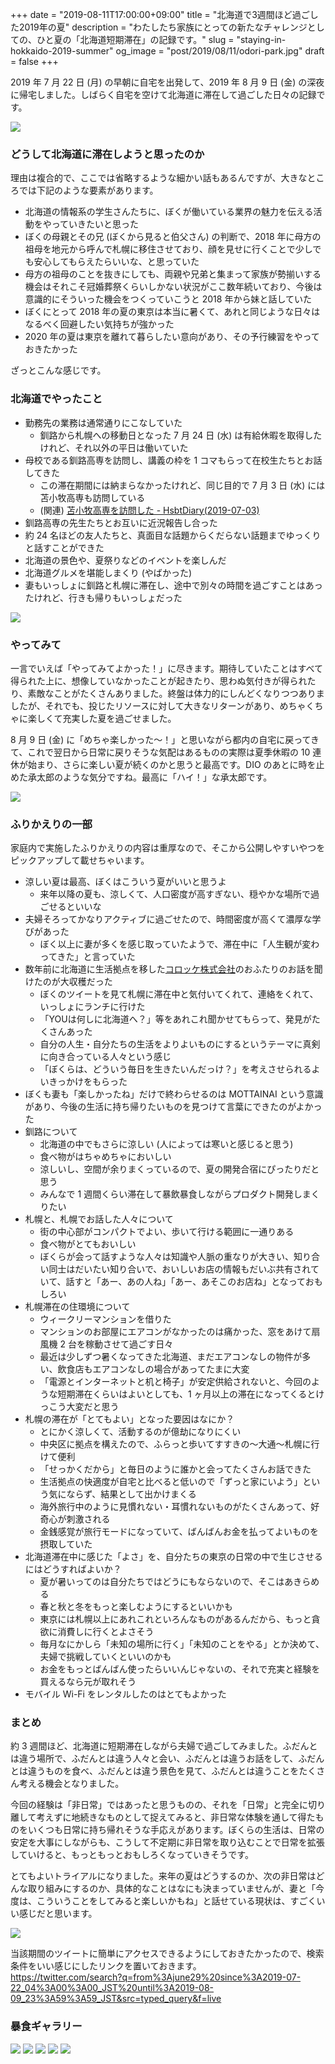 +++
date = "2019-08-11T17:00:00+09:00"
title = "北海道で3週間ほど過ごした2019年の夏"
description = "わたしたち家族にとっての新たなチャレンジとしての、ひと夏の「北海道短期滞在」の記録です。"
slug = "staying-in-hokkaido-2019-summer"
og_image = "post/2019/08/11/odori-park.jpg"
draft = false
+++

2019 年 7 月 22 日 (月) の早朝に自宅を出発して、2019 年 8 月 9 日 (金) の深夜に帰宅しました。しばらく自宅を空けて北海道に滞在して過ごした日々の記録です。

<img src="/post/2019/08/11/moerenuma-park.jpg">

### どうして北海道に滞在しようと思ったのか

理由は複合的で、ここでは省略するような細かい話もあるんですが、大きなところでは下記のような要素があります。

- 北海道の情報系の学生さんたちに、ぼくが働いている業界の魅力を伝える活動をやっていきたいと思った
- ぼくの母親とその兄 (ぼくから見ると伯父さん) の判断で、2018 年に母方の祖母を地元から呼んで札幌に移住させており、顔を見せに行くことで少しでも安心してもらえたらいいな、と思っていた
- 母方の祖母のことを抜きにしても、両親や兄弟と集まって家族が勢揃いする機会はそれこそ冠婚葬祭くらいしかない状況がここ数年続いており、今後は意識的にそういった機会をつくっていこうと 2018 年から妹と話していた
- ぼくにとって 2018 年の夏の東京は本当に暑くて、あれと同じような日々はなるべく回避したい気持ちが強かった
- 2020 年の夏は東京を離れて暮らしたい意向があり、その予行練習をやっておきたかった

ざっとこんな感じです。

### 北海道でやったこと

- 勤務先の業務は通常通りにこなしていた
  - 釧路から札幌への移動日となった 7 月 24 日 (水) は有給休暇を取得したけれど、それ以外の平日は働いていた
- 母校である釧路高専を訪問し、講義の枠を 1 コマもらって在校生たちとお話してきた
  - この滞在期間には納まらなかったけれど、同じ目的で 7 月 3 日 (水) には苫小牧高専も訪問している
  - (関連) <a href="https://www.hsbt.org/diary/20190703.html" title="苫小牧高専を訪問した - HsbtDiary(2019-07-03)">苫小牧高専を訪問した - HsbtDiary(2019-07-03)</a>
- 釧路高専の先生たちとお互いに近況報告し合った
- 約 24 名ほどの友人たちと、真面目な話題からくだらない話題までゆっくりと話すことができた
- 北海道の景色や、夏祭りなどのイベントを楽しんだ
- 北海道グルメを堪能しまくり (やばかった)
- 妻もいっしょに釧路と札幌に滞在し、途中で別々の時間を過ごすことはあったけれど、行きも帰りもいっしょだった

<img src="/post/2019/08/11/with-bears.jpg">

### やってみて

一言でいえば「やってみてよかった！」に尽きます。期待していたことはすべて得られた上に、想像していなかったことが起きたり、思わぬ気付きが得られたり、素敵なことがたくさんありました。終盤は体力的にしんどくなりつつありましたが、それでも、投じたリソースに対して大きなリターンがあり、めちゃくちゃに楽しくて充実した夏を過ごせました。

8 月 9 日 (金) に「めちゃ楽しかった〜！」と思いながら都内の自宅に戻ってきて、これで翌日から日常に戻りそうな気配はあるものの実際は夏季休暇の 10 連休が始まり、さらに楽しい夏が続くのかと思うと最高です。DIO のあとに時を止めた承太郎のような気分ですね。最高に「ハイ！」な承太郎です。

<img src="/post/2019/08/11/sapporo-classic-shiraishi.jpg">

### ふりかえりの一部

家庭内で実施したふりかえりの内容は重厚なので、そこから公開しやすいやつをピックアップして載せちゃいます。

- 涼しい夏は最高、ぼくはこういう夏がいいと思うよ
  - 来年以降の夏も、涼しくて、人口密度が高すぎない、穏やかな場所で過ごせるといいな
- 夫婦そろってかなりアクティブに過ごせたので、時間密度が高くて濃厚な学びがあった
  - ぼく以上に妻が多くを感じ取っていたようで、滞在中に「人生観が変わってきた」と言っていた
- 数年前に北海道に生活拠点を移した<a href="https://corock.co/" title="コロッケ株式会社 - 明日のごはんを楽しみに眠りにつく毎日を">コロッケ株式会社</a>のおふたりのお話を聞けたのが大収穫だった
  - ぼくのツイートを見て札幌に滞在中と気付いてくれて、連絡をくれて、いっしょにランチに行けた
  - 「YOUは何しに北海道へ？」等をあれこれ聞かせてもらって、発見がたくさんあった
  - 自分の人生・自分たちの生活をよりよいものにするというテーマに真剣に向き合っている人々という感じ
  - 「ぼくらは、どういう毎日を生きたいんだっけ？」を考えさせられるよいきっかけをもらった
- ぼくも妻も「楽しかったね」だけで終わらせるのは MOTTAINAI という意識があり、今後の生活に持ち帰りたいものを見つけて言葉にできたのがよかった
- 釧路について
  - 北海道の中でもさらに涼しい (人によっては寒いと感じると思う)
  - 食べ物がはちゃめちゃにおいしい
  - 涼しいし、空間が余りまくっているので、夏の開発合宿にぴったりだと思う
  - みんなで 1 週間くらい滞在して暴飲暴食しながらプロダクト開発しまくりたい
- 札幌と、札幌でお話した人々について
  - 街の中心部がコンパクトでよい、歩いて行ける範囲に一通りある
  - 食べ物がとてもおいしい
  - ぼくらが会って話すような人々は知識や人脈の重なりが大きい、知り合い同士はだいたい知り合いで、おいしいお店の情報もだいぶ共有されていて、話すと「あー、あの人ね」「あー、あそこのお店ね」となっておもしろい
- 札幌滞在の住環境について
  - ウィークリーマンションを借りた
  - マンションのお部屋にエアコンがなかったのは痛かった、窓をあけて扇風機 2 台を稼動させて過ごす日々
  - 最近は少しずつ暑くなってきた北海道、まだエアコンなしの物件が多い、飲食店もエアコンなしの場合があってたまに大変
  - 「電源とインターネットと机と椅子」が安定供給されないと、今回のような短期滞在くらいはよいとしても、1 ヶ月以上の滞在になってくるとけっこう大変だと思う
- 札幌の滞在が「とてもよい」となった要因はなにか？
  - とにかく涼しくて、活動するのが億劫になりにくい
  - 中央区に拠点を構えたので、ふらっと歩いてすすきの〜大通〜札幌に行けて便利
  - 「せっかくだから」と毎日のように誰かと会ってたくさんお話できた
  - 生活拠点の快適度が自宅と比べると低いので「ずっと家にいよう」という気にならず、結果として出かけまくる
  - 海外旅行中のように見慣れない・耳慣れないものがたくさんあって、好奇心が刺激される
  - 金銭感覚が旅行モードになっていて、ばんばんお金を払ってよいものを摂取していた
- 北海道滞在中に感じた「よさ」を、自分たちの東京の日常の中で生じさせるにはどうすればよいか？
  - 夏が暑いってのは自分たちではどうにもならないので、そこはあきらめる
  - 春と秋と冬をもっと楽しむようにするといいかも
  - 東京には札幌以上にあれこれといろんなものがあるんだから、もっと貪欲に消費しに行くとよさそう
  - 毎月なにかしら「未知の場所に行く」「未知のことをやる」とか決めて、夫婦で挑戦していくといいのかも
  - お金をもっとばんばん使ったらいいんじゃないの、それで充実と経験を買えるなら元が取れそう
- モバイル Wi-Fi をレンタルしたのはとてもよかった

### まとめ

約 3 週間ほど、北海道に短期滞在しながら夫婦で過ごしてみました。ふだんとは違う場所で、ふだんとは違う人々と会い、ふだんとは違うお話をして、ふだんとは違うものを食べ、ふだんとは違う景色を見て、ふだんとは違うことをたくさん考える機会となりました。

今回の経験は「非日常」ではあったと思うものの、それを「日常」と完全に切り離して考えずに地続きなものとして捉えてみると、非日常な体験を通して得たものをいくつも日常に持ち帰れそうな手応えがあります。ぼくらの生活は、日常の安定を大事にしながらも、こうして不定期に非日常を取り込むことで日常を拡張していけると、もっともっとおもしろくなっていきそうです。

とてもよいトライアルになりました。来年の夏はどうするのか、次の非日常はどんな取り組みにするのか、具体的なことはなにも決まっていませんが、妻と「今度は、こういうことをしてみると楽しいかもね」と話せている現状は、すごくいい感じだと思います。

<img src="/post/2019/08/11/odori-park.jpg">

当該期間のツイートに簡単にアクセスできるようにしておきたかったので、検索条件をいい感じにしたリンクを置いておきます。<br>
https://twitter.com/search?q=from%3Ajune29%20since%3A2019-07-22_04%3A00%3A00_JST%20until%3A2019-08-09_23%3A59%3A59_JST&src=typed_query&f=live

### 暴食ギャラリー

<img src="/post/2019/08/11/katte-don.jpg">

<img src="/post/2019/08/11/sushi.jpg">

<img src="/post/2019/08/11/jingisukan.jpg">

<img src="/post/2019/08/11/kokoro-soupcurry.jpg">

<img src="/post/2019/08/11/parfait.jpg">
